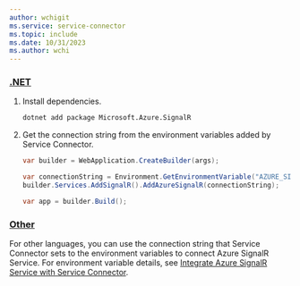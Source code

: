 ```yaml
---
author: wchigit
ms.service: service-connector
ms.topic: include
ms.date: 10/31/2023
ms.author: wchi
---
```


### [.NET](#tab/dotnet)

1. Install dependencies.
    ```bash
    dotnet add package Microsoft.Azure.SignalR
    ```
1. Get the connection string from the environment variables added by Service Connector.
    
    ```csharp
    var builder = WebApplication.CreateBuilder(args);

    var connectionString = Environment.GetEnvironmentVariable("AZURE_SIGNALR_CONNECTIONSTRING");
    builder.Services.AddSignalR().AddAzureSignalR(connectionString);

    var app = builder.Build();
    ```

### [Other](#tab/other)
For other languages, you can use the connection string that Service Connector sets to the environment variables to connect Azure SignalR Service. For environment variable details, see [Integrate Azure SignalR Service with Service Connector](../how-to-integrate-signalr.md).